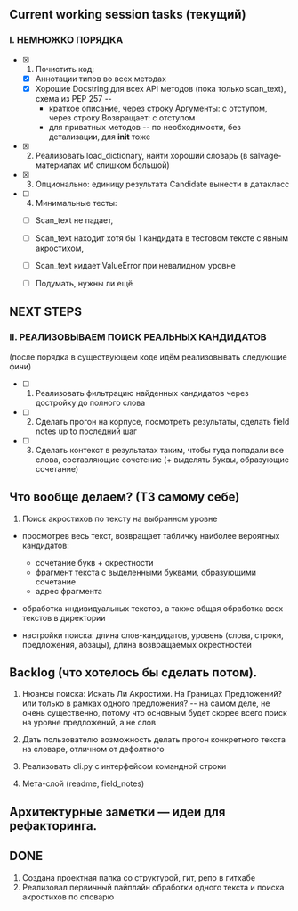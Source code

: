 ## Current working session tasks (текущий)

### I. НЕМНОЖКО ПОРЯДКА

- [x] 1. Почистить код:
  - [x] Аннотации типов во всех методах
  - [x] Хорошие Docstring для всех API методов (пока только scan_text), схема из PEP 257 --
    - краткое описание, через строку Аргументы: с отступом, через строку Возвращает: с отступом
    - для приватных методов -- по необходимости, без детализации, для __init__ тоже
- [x] 2. Реализовать load_dictionary, найти хороший словарь (в salvage-материалах мб слишком большой)
- [x] 3. Опционально: единицу результата Candidate вынести в датакласс
- [ ] 4. Минимальные тесты:
  - [ ] Scan_text не падает,
  - [ ] Scan_text находит хотя бы 1 кандидата в тестовом тексте с явным акростихом,
  - [ ] Scan_text кидает ValueError при невалидном уровне
  - [ ] Подумать, нужны ли ещё


## NEXT STEPS

### II. РЕАЛИЗОВЫВАЕМ ПОИСК РЕАЛЬНЫХ КАНДИДАТОВ
(после порядка в существующем коде идём реализовывать следующие фичи)

- [ ] 1. Реализовать фильтрацию найденных кандидатов через достройку до полного слова
- [ ] 2. Сделать прогон на корпусе, посмотреть результаты, сделать field notes up to последний шаг
- [ ] 3. Сделать контекст в результатах таким, чтобы туда попадали все слова, составляющие сочетение (+ выделять буквы, образующие сочетание)




## Что вообще делаем? (ТЗ самому себе)
1. Поиск акростихов по тексту на выбранном уровне
  - просмотрев весь текст, возвращает табличку наиболее вероятных кандидатов: 
    - сочетание букв + окрестности
    - фрагмент текста с выделенными буквами, образующими сочетание
    - адрес фрагмента

  - обработка индивидуальных текстов, а также общая обработка всех текстов в директории  

  - настройки поиска: длина слов-кандидатов, уровень (слова, строки, предложения, абзацы), длина возвращаемых окрестностей




## Backlog (что хотелось бы сделать потом).

1. Нюансы поиска: Искать Ли Акростихи. На Границах Предложений? или только в рамках одного предложения? -- на самом деле, не очень существенно, потому что основным будет скорее всего поиск на уровне предложений, а не слов  

2. Дать пользователю возможность делать прогон конкретного текста на словаре, отличном от дефолтного

3. Реализовать cli.py с интерфейсом командной строки
4. Мета-слой (readme, field_notes)


## Архитектурные заметки — идеи для рефакторинга.





## DONE

1. Создана проектная папка со структурой, гит, репо в гитхабе
2. Реализовал первичный пайплайн обработки одного текста и поиска акростихов по словарю
